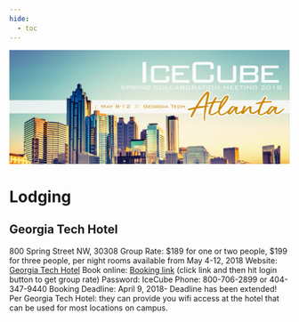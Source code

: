 ```yaml
---
hide:
  - toc
---
```


![2018 Spring Collaboration Meeting](Atlanta_Day.jpg)


# Lodging


## Georgia Tech Hotel
800 Spring Street NW, 30308
Group Rate: $189 for one or two people, $199 for three people, per night 
                                 rooms available from May 4-12, 2018
Website: [Georgia Tech Hotel](https://www.gatechhotel.com/)
Book online: [Booking link](https://www.secure-res.com/res/vn4/checka.aspx?hotelid=2871&trr=4F9C17D6D57F94&scid=1&scdomainid=0&rlog=957&ri=25576&culture=1&culturename=en-US) (click link and then hit login button to get group rate)
Password: IceCube
Phone: 800-706-2899 or 404-347-9440
Booking Deadline: April 9, 2018- Deadline has been extended!
Per Georgia Tech Hotel: they can provide you wifi access at the hotel that can be used for most locations on campus. 

